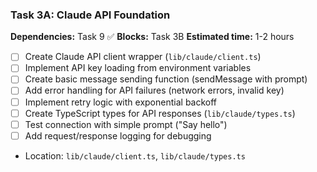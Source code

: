### Task 3A: Claude API Foundation
**Dependencies:** Task 9 ✅
**Blocks:** Task 3B
**Estimated time:** 1-2 hours

- [ ] Create Claude API client wrapper (`lib/claude/client.ts`)
- [ ] Implement API key loading from environment variables
- [ ] Create basic message sending function (sendMessage with prompt)
- [ ] Add error handling for API failures (network errors, invalid key)
- [ ] Implement retry logic with exponential backoff
- [ ] Create TypeScript types for API responses (`lib/claude/types.ts`)
- [ ] Test connection with simple prompt ("Say hello")
- [ ] Add request/response logging for debugging
- Location: `lib/claude/client.ts`, `lib/claude/types.ts`
